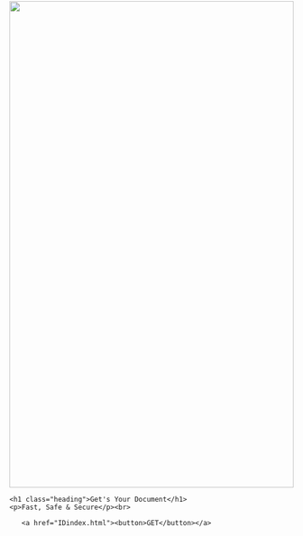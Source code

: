 <html lang="en">
<head>
    <meta charset="UTF-8">
    <title>WELCOME | IDocument</title>
    <style>
        img {
            margin-top:-5vw;
            height: 90vw;
            width: 100%;
        }
        .heading {
            margin: 15vw 7vw;
            font-size:7vw;
            font-family:fantasy;
        }
        p {
            margin: -12vw 7.5vw;
            font-size:3.5vw;
            color:gray;
        }
        button {
            height: 12vw;
            width: 85vw;
            margin-top:20vw;
            margin-left:5vw;
            margin-bottom:10vw;
            border-radius: 5vw;
            font-size:7vw;
            color:white;
            border:0;
            background: orange;
            font-family: 'Courier New', monospace;
        }
        a {
            text-decoration:none;
            color:white;
        }
        hr {
            background-color:transparent;
        } 
    </style>
</head>
<body>
    <img src="https://encrypted-tbn0.gstatic.com/images?q=tbn:ANd9GcR0Ay9rHuLoXKzVHp0TFw1uoI9TPj5paDxdMg&usqp=CAU">
    
    <h1 class="heading">Get's Your Document</h1>
    <p>Fast, Safe & Secure</p><br>
    
       <a href="IDindex.html"><button>GET</button></a>
       
       
</body>
</html>
